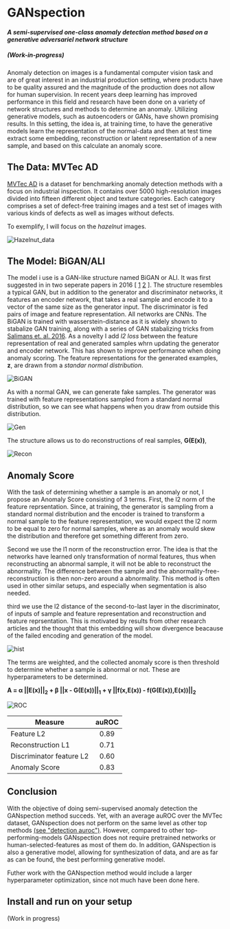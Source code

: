 # GANspection
#### *A semi-supervised one-class anomaly detection method based on a generative adversariel network structure*
##### (Work-in-progress)

Anomaly detection on images is a fundamental computer vision task and are of great interest in an industrial production setting, where products have to be quality assured and the magnitude of the production does not allow for human supervision. In recent years deep learning has improved performance in this field and research have been done on a variety of network structures and methods to determine an anomaly.  Utilizing generative models, such as autoencoders or GANs, have shown promising results. In this setting, the idea is, at training time, to have the generative models learn the representation of the normal-data and then at test time extract some embedding, reconstruction or latent representation of a new sample, and based on this calculate an anomaly score.

## The Data: MVTec AD
[MVTec AD](https://www.mvtec.com/company/research/datasets/mvtec-ad) is a dataset for benchmarking anomaly detection methods with a focus on industrial inspection. It contains over 5000 high-resolution images divided into fifteen different object and texture categories. Each category comprises a set of defect-free training images and a test set of images with various kinds of defects as well as images without defects.

To exemplify, I will focus on the *hazelnut* images.

![Hazelnut_data](https://user-images.githubusercontent.com/35339379/129034371-315f038a-b1fe-4543-8753-e1fa59b0e1a0.png)


## The Model: BiGAN/ALI
The model i use is a GAN-like structure named BiGAN or ALI. It was first suggested in in two seperate papers in 2016 [ [1](https://arxiv.org/abs/1605.09782v7) [2](https://arxiv.org/abs/1606.00704) ]. The structure resembles a typical GAN, but in addition to the generator and discriminator networks, it features an encoder network, that takes a real sample and encode it to a vector of the same size as the generator input. The discriminator is fed pairs of image and feature representation. All networks are CNNs. The BiGAN is trained with wasserstein-distance as it is widely shown to stabalize GAN training, along with a series of GAN stabalizing tricks from [Salimans et. al. 2016](https://arxiv.org/abs/1606.03498). As a novelty I add *l2 loss* between the feature representation of real and generated samples whrn updating the generator and encoder network. This has shown to improve performance when doing anomaly scoring. The feature representations for the generated examples, **z**, are drawn from a *standar normal distribution*.

![BiGAN](https://user-images.githubusercontent.com/35339379/128866480-17861056-13e5-4e81-9909-50f13f6f6649.png)

As with a normal GAN, we can generate fake samples. The generator was trained with feature representations sampled from a standard normal distribution, so we can see what happens when you draw from outside this distribution.

![Gen](https://user-images.githubusercontent.com/35339379/129357397-a80f8c90-3667-4f29-a9e6-8105fc991af9.png)

The structure allows us to do reconstructions of real samples, **G(E(x))**,

![Recon](https://user-images.githubusercontent.com/35339379/129281354-29dd6b47-4c44-4490-8796-b0f7a81d364f.png)

## Anomaly Score
With the task of determining whether a sample is an anomaly or not, I propose an Anomaly Score consisting of 3 terms. First, the l2 norm of the feature reprsentation. Since, at training, the generator is sampling from a standard normal distribution and the encoder is trained to transform a normal sample to the feature representation, we would expect the l2 norm to be equal to zero for normal samples, where as an anomaly would skew the distribution and therefore get something different from zero.
 
 Second we use the l1 norm of the reconstruction error. The idea is that the networks have learned only transformation of normal features, thus when reconstructing an abnormal sample, it will not be able to reconstruct the abnormality. The difference between the sample and the abnormality-free-reconstruction is then non-zero around a abnormality. This method is often used in other similar setups, and especially when segmentation is also needed.
 
 third we use the l2 distance of the second-to-last layer in the discriminator, of inputs of sample and feature representation and reconstruction and feature reprsentation. This is motivated by results from other research articles and the thought that this embedding will show divergence beacause of the failed encoding and generation of the model.

![hist](https://user-images.githubusercontent.com/35339379/129928744-f653d25c-2781-416d-9ecb-47f76ef1f3d7.png)

The terms are weighted, and the collected anomaly score is then threshold to determine whether a sample is abnormal or not. These are hyperparameters to be determined.

**A = α ||E(x)||<sub>2</sub> + β ||x - G(E(x))||<sub>1</sub> + γ ||f(x,E(x)) - f(G(E(x)),E(x))||<sub>2</sub>**

![ROC](https://user-images.githubusercontent.com/35339379/129928846-785f0045-1101-4f3a-89a1-e4ad8bd95a83.png)

| Measure        | auROC           |
| ------------- |:-------------:|
| Feature L2     | 0.89 |
| Reconstruction L1      | 0.71     |
| Discriminator feature L2 | 0.60      |
| Anomaly Score | 0.83      |

## Conclusion
With the objective of doing semi-supervised anomaly detection the GANspection method succeds. Yet, with an average auROC over the MVTec dataset, GANspection does not perform on the same level as other top methods [(see "detection auroc")](https://paperswithcode.com/sota/anomaly-detection-on-mvtec-ad). However, compared to other top-performing-models GANspection does not require pretrained networks or human-selected-features as most of them do. In addition, GANspection is also a generative model, allowing for synthesization of data, and are as far as can be found, the best performing generative model.

Futher work with the GANspection method would include a larger hyperparameter optimization, since not much have been done here.


## Install and run on your setup
(Work in progress)
